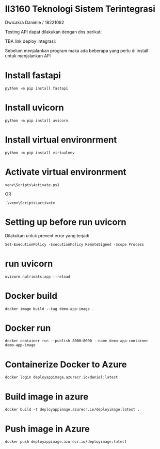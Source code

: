 # II3160 Teknologi Sistem Terintegrasi 

Dwicakra Danielle / 18221092

Testing API dapat dilakukan dengan dns berikut:

TBA link deploy integrasi:

Sebelum menjalankan program maka ada beberapa yang perlu di install untuk menjalankan API
# Install fastapi
```
python -m pip install fastapi     
```

# Install uvicorn
```
python -m pip install uvicorn     
```

# Install virtual environrment
```
python -m pip install virtualenv      
```

# Activate virtual environrment
```
venv\Scripts\Activate.ps1 
```
OR
```
.\venv\Scripts\activate
```

# Setting up before run uvicorn 
Dilakukan untuk prevent error yang terjadi
```
Set-ExecutionPolicy -ExecutionPolicy RemoteSigned -Scope Process
```

# run uvicorn 
```
uvicorn nutrieats:app --reload
```

# Docker build
```
docker image build --tag demo-app-image .
```
# Docker run
```
docker container run --publish 8000:8000 --name demo-app-container demo-app-image
```

# Containerize Docker to Azure
```
docker login deployappimage.azurecr.io/daniel:latest
```

# Build image in azure
```
docker build -t deployappimage.azurecr.io/deployimage:latest .
```

# Push image in Azure
```
docker push deployappimage.azurecr.io/deployimage:latest
```





